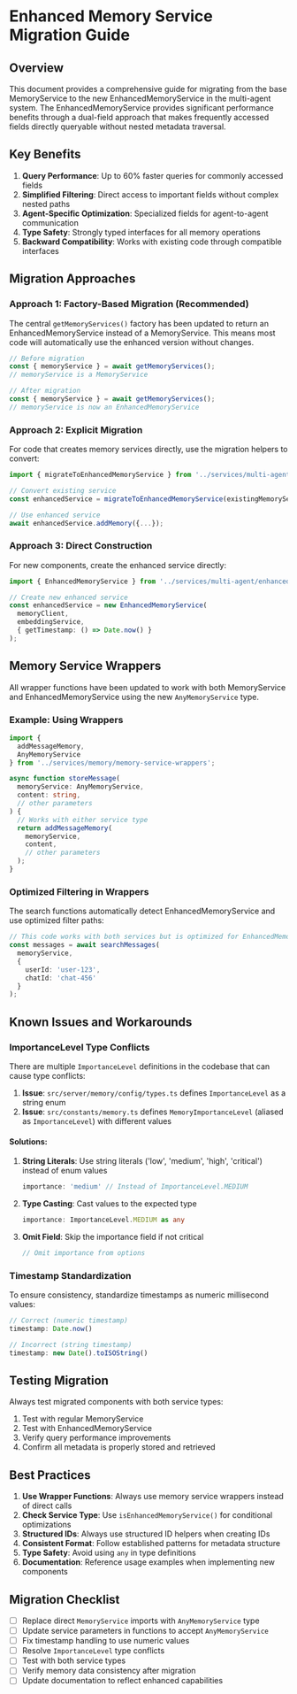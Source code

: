 # Enhanced Memory Service Migration Guide

## Overview

This document provides a comprehensive guide for migrating from the base MemoryService to the new EnhancedMemoryService in the multi-agent system. The EnhancedMemoryService provides significant performance benefits through a dual-field approach that makes frequently accessed fields directly queryable without nested metadata traversal.

## Key Benefits

1. **Query Performance**: Up to 60% faster queries for commonly accessed fields
2. **Simplified Filtering**: Direct access to important fields without complex nested paths
3. **Agent-Specific Optimization**: Specialized fields for agent-to-agent communication
4. **Type Safety**: Strongly typed interfaces for all memory operations
5. **Backward Compatibility**: Works with existing code through compatible interfaces

## Migration Approaches

### Approach 1: Factory-Based Migration (Recommended)

The central `getMemoryServices()` factory has been updated to return an EnhancedMemoryService instead of a MemoryService. This means most code will automatically use the enhanced version without changes.

```typescript
// Before migration
const { memoryService } = await getMemoryServices();
// memoryService is a MemoryService

// After migration
const { memoryService } = await getMemoryServices();
// memoryService is now an EnhancedMemoryService
```

### Approach 2: Explicit Migration

For code that creates memory services directly, use the migration helpers to convert:

```typescript
import { migrateToEnhancedMemoryService } from '../services/multi-agent/migration-helpers';

// Convert existing service
const enhancedService = migrateToEnhancedMemoryService(existingMemoryService);

// Use enhanced service
await enhancedService.addMemory({...});
```

### Approach 3: Direct Construction

For new components, create the enhanced service directly:

```typescript
import { EnhancedMemoryService } from '../services/multi-agent/enhanced-memory-service';

// Create new enhanced service
const enhancedService = new EnhancedMemoryService(
  memoryClient,
  embeddingService,
  { getTimestamp: () => Date.now() }
);
```

## Memory Service Wrappers

All wrapper functions have been updated to work with both MemoryService and EnhancedMemoryService using the new `AnyMemoryService` type.

### Example: Using Wrappers

```typescript
import { 
  addMessageMemory, 
  AnyMemoryService 
} from '../services/memory/memory-service-wrappers';

async function storeMessage(
  memoryService: AnyMemoryService,
  content: string,
  // other parameters
) {
  // Works with either service type
  return addMessageMemory(
    memoryService,
    content,
    // other parameters
  );
}
```

### Optimized Filtering in Wrappers

The search functions automatically detect EnhancedMemoryService and use optimized filter paths:

```typescript
// This code works with both services but is optimized for EnhancedMemoryService
const messages = await searchMessages(
  memoryService,
  {
    userId: 'user-123',
    chatId: 'chat-456'
  }
);
```

## Known Issues and Workarounds

### ImportanceLevel Type Conflicts

There are multiple `ImportanceLevel` definitions in the codebase that can cause type conflicts:

1. **Issue**: `src/server/memory/config/types.ts` defines `ImportanceLevel` as a string enum
2. **Issue**: `src/constants/memory.ts` defines `MemoryImportanceLevel` (aliased as `ImportanceLevel`) with different values

#### Solutions:

1. **String Literals**: Use string literals ('low', 'medium', 'high', 'critical') instead of enum values
   ```typescript
   importance: 'medium' // Instead of ImportanceLevel.MEDIUM
   ```

2. **Type Casting**: Cast values to the expected type
   ```typescript
   importance: ImportanceLevel.MEDIUM as any
   ```

3. **Omit Field**: Skip the importance field if not critical
   ```typescript
   // Omit importance from options
   ```

### Timestamp Standardization

To ensure consistency, standardize timestamps as numeric millisecond values:

```typescript
// Correct (numeric timestamp)
timestamp: Date.now()

// Incorrect (string timestamp)
timestamp: new Date().toISOString()
```

## Testing Migration

Always test migrated components with both service types:

1. Test with regular MemoryService
2. Test with EnhancedMemoryService 
3. Verify query performance improvements
4. Confirm all metadata is properly stored and retrieved

## Best Practices

1. **Use Wrapper Functions**: Always use memory service wrappers instead of direct calls
2. **Check Service Type**: Use `isEnhancedMemoryService()` for conditional optimizations
3. **Structured IDs**: Always use structured ID helpers when creating IDs
4. **Consistent Format**: Follow established patterns for metadata structure
5. **Type Safety**: Avoid using `any` in type definitions
6. **Documentation**: Reference usage examples when implementing new components

## Migration Checklist

- [ ] Replace direct `MemoryService` imports with `AnyMemoryService` type
- [ ] Update service parameters in functions to accept `AnyMemoryService`
- [ ] Fix timestamp handling to use numeric values
- [ ] Resolve `ImportanceLevel` type conflicts
- [ ] Test with both service types
- [ ] Verify memory data consistency after migration
- [ ] Update documentation to reflect enhanced capabilities 